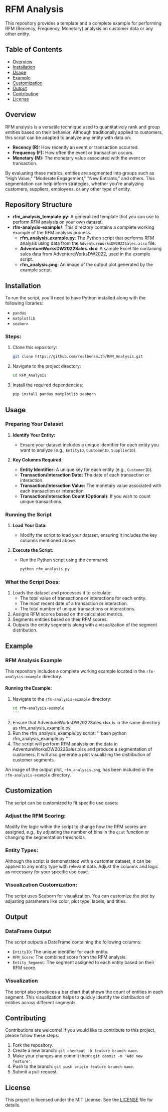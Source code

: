 # RFM Analysis

This repository provides a template and a complete example for performing RFM (Recency, Frequency, Monetary) analysis on customer data or any other entity.

## Table of Contents
- [Overview](#overview)
- [Installation](#installation)
- [Usage](#usage)
- [Example](#example)
- [Customization](#customization)
- [Output](#output)
- [Contributing](#contributing)
- [License](#license)

## Overview

RFM analysis is a versatile technique used to quantitatively rank and group entities based on their behavior. Although traditionally applied to customers, this script can be adapted to analyze any entity with data on:
- **Recency (R):** How recently an event or transaction occurred.
- **Frequency (F):** How often the event or transaction occurs.
- **Monetary (M):** The monetary value associated with the event or transaction.

By evaluating these metrics, entities are segmented into groups such as "High Value," "Moderate Engagement," "New Entrants," and others. This segmentation can help inform strategies, whether you're analyzing customers, suppliers, employees, or any other type of entity.

## Repository Structure

- **rfm_analysis_template.py**: A generalized template that you can use to perform RFM analysis on your own dataset.
- **rfm-analysis-example/**: This directory contains a complete working example of the RFM analysis process.
  - **rfm_analysis_example.py**: The Python script that performs RFM analysis using data from the `AdventureWorksDW2022Sales.xlsx` file.
  - **AdventureWorksDW2022Sales.xlsx**: A sample Excel file containing sales data from AdventureWorksDW2022, used in the example script.
  - **rfm_analysis.png**: An image of the output plot generated by the example script.

## Installation

To run the script, you'll need to have Python installed along with the following libraries:
- `pandas`
- `matplotlib`
- `seaborn`

### Steps:

1. Clone this repository:
    ```bash
    git clone https://github.com/realbensmith/RFM_Analysis.git
    ```

2. Navigate to the project directory:
    ```bash
    cd RFM_Analysis
    ```

3. Install the required dependencies:
    ```bash
    pip install pandas matplotlib seaborn
    ```

## Usage

### Preparing Your Dataset

1. **Identify Your Entity:** 
   - Ensure your dataset includes a unique identifier for each entity you want to analyze (e.g., `EntityID`, `CustomerID`, `SupplierID`).

2. **Key Columns Required:**
   - **Entity Identifier:** A unique key for each entity (e.g., `CustomerID`).
   - **Transaction/Interaction Date:** The date of each transaction or interaction.
   - **Transaction/Interaction Value:** The monetary value associated with each transaction or interaction.
   - **Transaction/Interaction Count (Optional):** If you wish to count unique transactions.

### Running the Script

1. **Load Your Data:**
   - Modify the script to load your dataset, ensuring it includes the key columns mentioned above.

2. **Execute the Script:**
   - Run the Python script using the command:
     ```bash
     python rfm_analysis.py
     ```

### What the Script Does:

1. Loads the dataset and processes it to calculate:
   - The total value of transactions or interactions for each entity.
   - The most recent date of a transaction or interaction.
   - The total number of unique transactions or interactions.
2. Assigns RFM scores based on the calculated metrics.
3. Segments entities based on their RFM scores.
4. Outputs the entity segments along with a visualization of the segment distribution.

## Example

### RFM Analysis Example

This repository includes a complete working example located in the `rfm-analysis-example` directory.

#### Running the Example:

1. Navigate to the `rfm-analysis-example` directory:
   ```bash
   cd rfm-analysis-example
   '''
2. Ensure that AdventureWorksDW2022Sales.xlsx is in the same directory as rfm_analysis_example.py.
3. Run the rfm_analysis_example.py script:
   '''bash
   python rfm_analysis_example.py
   '''
4. The script will perform RFM analysis on the data in AdventureWorksDW2022Sales.xlsx and produce a segmentation of customers. It will also generate a plot visualizing the distribution of customer segments.

An image of the output plot, `rfm_analysis.png`, has been included in the `rfm-analysis-example` directory.

## Customization

The script can be customized to fit specific use cases:

### Adjust the RFM Scoring:

Modify the logic within the script to change how the RFM scores are assigned, e.g., by adjusting the number of bins in the `qcut` function or changing the segmentation thresholds.

### Entity Types:

Although the script is demonstrated with a customer dataset, it can be applied to any entity type with relevant data. Adjust the columns and logic as necessary for your specific use case.

### Visualization Customization:

The script uses Seaborn for visualization. You can customize the plot by adjusting parameters like color, plot type, labels, and titles.

## Output

### DataFrame Output

The script outputs a DataFrame containing the following columns:

- `EntityID`: The unique identifier for each entity.
- `RFM_Score`: The combined score from the RFM analysis.
- `Entity_Segment`: The segment assigned to each entity based on their RFM score.

### Visualization

The script also produces a bar chart that shows the count of entities in each segment. This visualization helps to quickly identify the distribution of entities across different segments.

## Contributing

Contributions are welcome! If you would like to contribute to this project, please follow these steps:

1. Fork the repository.
2. Create a new branch: `git checkout -b feature-branch-name`.
3. Make your changes and commit them: `git commit -m 'Add new feature'`.
4. Push to the branch: `git push origin feature-branch-name`.
5. Submit a pull request.

## License

This project is licensed under the MIT License. See the [LICENSE](LICENSE) file for details.

